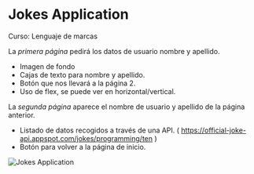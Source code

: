 # Jokes Application

Curso: Lenguaje de marcas 

La *primera página* pedirá los datos de usuario nombre y apellido. 
- Imagen de fondo
- Cajas de texto para nombre y apellido.
- Botón que nos llevará a la página 2.
- Uso de flex, se puede ver en horizontal/vertical.

La *segunda página* aparece el nombre de usuario y apellido de la página anterior.
- Listado de datos recogidos a través de una API. ( https://official-joke-api.appspot.com/jokes/programming/ten )
- Botón para volver a la página de inicio.

![Jokes Application](https://i.imgur.com/VYEhaoj.gif)

